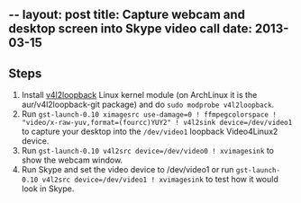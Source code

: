 --
layout: post
title: Capture webcam and desktop screen into Skype video call
date: 2013-03-15
--
## Steps

1. Install [v4l2loopback](https://github.com/umlaeute/v4l2loopback) Linux kernel module (on ArchLinux it is the aur/v4l2loopback-git package) and do `sudo modprobe v4l2loopback`.
2. Run `gst-launch-0.10 ximagesrc use-damage=0 ! ffmpegcolorspace ! "video/x-raw-yuv,format=(fourcc)YUY2" ! v4l2sink device=/dev/video1` to capture your desktop into the `/dev/video1` loopback Video4Linux2 device.
3. Run `gst-launch-0.10 v4l2src device=/dev/video0 ! xvimagesink` to show the webcam window.
4. Run Skype and set the video device to /dev/video1 or run `gst-launch-0.10 v4l2src device=/dev/video1 ! xvimagesink` to test how it would look in Skype.
